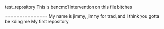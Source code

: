 test_repository
This is bencmc1 intervention on this file bitches

===============
My name is jimmy, jimmy for trad, and I think you gotta be kding me
My first repository 
